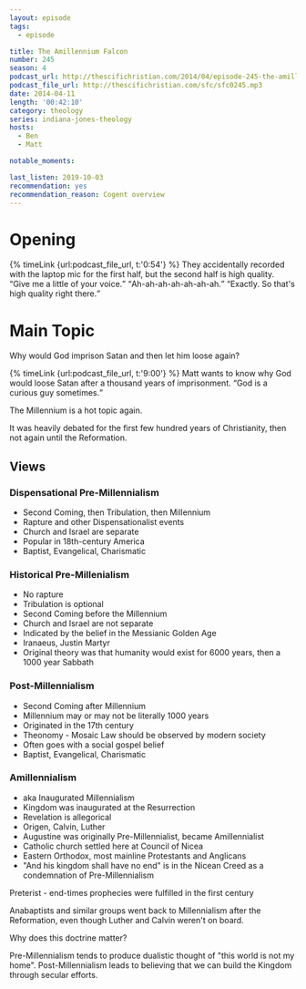 ```yaml
---
layout: episode
tags:
  - episode

title: The Amillennium Falcon
number: 245
season: 4
podcast_url: http://thescifichristian.com/2014/04/episode-245-the-amillennium-falcon/
podcast_file_url: http://thescifichristian.com/sfc/sfc0245.mp3
date: 2014-04-11
length: '00:42:10'
category: theology
series: indiana-jones-theology
hosts:
  - Ben
  - Matt

notable_moments: 

last_listen: 2019-10-03
recommendation: yes
recommendation_reason: Cogent overview
---
```

# Opening
<div class="quote">
  {% timeLink {url:podcast_file_url, t:'0:54'} %}
  <span class="quote-context is-size-6">They accidentally recorded with the laptop mic for the first half, but the second half is high quality.</span>
  <q class="matt">Give me a little of your voice.</q>
  <q class="ben">Ah-ah-ah-ah-ah-ah-ah.</q>
  <q class="matt">Exactly. So that's high quality right there.</q>
</div> 



# Main Topic
Why would God imprison Satan and then let him loose again? 

<div class="quote">
  {% timeLink {url:podcast_file_url, t:'9:00'} %}
  <span class="quote-context is-size-6">Matt wants to know why God would loose Satan after a thousand years of imprisonment.</span>
  <q class="ben">God is a curious guy sometimes.</q>
</div>

The Millennium is a hot topic again.

It was heavily debated for the first few hundred years of Christianity, then not again until the Reformation. 

## Views

### Dispensational Pre-Millennialism
- Second Coming, then Tribulation, then Millennium
- Rapture and other Dispensationalist events
- Church and Israel are separate
- Popular in 18th-century America 
- Baptist, Evangelical, Charismatic

### Historical Pre-Millenialism 
- No rapture
- Tribulation is optional
- Second Coming before the Millennium
- Church and Israel are not separate
- Indicated by the belief in the Messianic Golden Age
- Iranaeus, Justin Martyr
- Original theory was that humanity would exist for 6000 years, then a 1000 year Sabbath

### Post-Millennialism
- Second Coming after Millennium
- Millennium may or may not be literally 1000 years
- Originated in the 17th century
- Theonomy - Mosaic Law should be observed by modern society
- Often goes with a social gospel belief
- Baptist, Evangelical, Charismatic

### Amillennialism
- aka Inaugurated Millennialism
- Kingdom was inaugurated at the Resurrection
- Revelation is allegorical
- Origen, Calvin, Luther 
- Augustine was originally Pre-Millennialist, became Amillennialist
- Catholic church settled here at Council of Nicea
- Eastern Orthodox, most mainline Protestants and Anglicans
- "And his kingdom shall have no end" is in the Nicean Creed as a condemnation of Pre-Millennialism

Preterist - end-times prophecies were fulfilled in the first century

Anabaptists and similar groups went back to Millennialism after the Reformation, even though Luther and Calvin weren't on board.

Why does this doctrine matter?

Pre-Millennialism tends to produce dualistic thought of "this world is not my home". Post-Millennialism leads to believing that we can build the Kingdom through secular efforts.